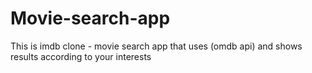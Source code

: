 # Movie-search-app
This is imdb clone - movie search app that uses (omdb api) and shows results according to your interests
